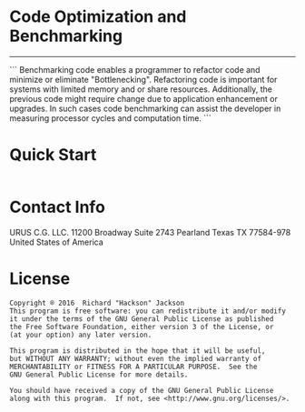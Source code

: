 # Code Optimization and Benchmarking
<hr>
```
Benchmarking code enables a programmer to refactor code and minimize or eliminate "Bottlenecking". 
Refactoring code is important for systems with limited memory and or share resources. 
Additionally, the previous code might require change due to application enhancement or upgrades. 
In such cases code benchmarking can assist the developer in measuring processor cycles and computation time.  
```


# Quick Start
```

```

# Contact Info
URUS C.G. LLC.
11200 Broadway
Suite 2743
Pearland
Texas
TX 77584-978
United States of America

# License
```
Copyright ® 2016  Richard "Hackson" Jackson
This program is free software: you can redistribute it and/or modify
it under the terms of the GNU General Public License as published
the Free Software Foundation, either version 3 of the License, or
(at your option) any later version.

This program is distributed in the hope that it will be useful,
but WITHOUT ANY WARRANTY; without even the implied warranty of
MERCHANTABILITY or FITNESS FOR A PARTICULAR PURPOSE.  See the
GNU General Public License for more details.

You should have received a copy of the GNU General Public License
along with this program.  If not, see <http://www.gnu.org/licenses/>.
```
